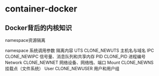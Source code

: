 # container-docker

## Docker背后的内核知识
namespace资源隔离

namespace   系统调用参数    隔离内容
UTS       CLONE_NEWUTS    主机名与域名
IPC       CLONE_NEWIPC    信号量、消息队列和共享内存
PID       CLONE_PID       进程编号
Network   CLONE_NEWNET    网络设备、网络栈、端口
Mount     CLONE_NEWNS     挂载点（文件系统）
User      CLONE_NEWUSER   用户和用户组
